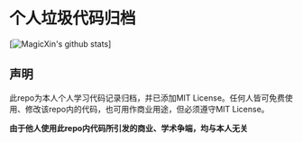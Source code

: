 # <b>个人垃圾代码归档</b>
[![MagicXin's github stats](https://github-readme-stats.vercel.app/api?username=Magic-Xin)]
## 声明

此repo为本人个人学习代码记录归档，并已添加MIT License。任何人皆可免费使用、修改该repo内的代码，也可用作商业用途，但必须遵守MIT License。

<b>由于他人使用此repo内代码所引发的商业、学术争端，均与本人无关</b>
